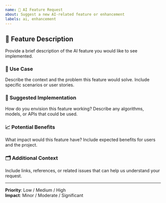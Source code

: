 ```yaml
---
name: 🚀 AI Feature Request
about: Suggest a new AI-related feature or enhancement
labels: ai, enhancement
---
```


## 🧠 Feature Description
Provide a brief description of the AI feature you would like to see implemented.

### 🤖 Use Case
Describe the context and the problem this feature would solve. Include specific scenarios or user stories.

### 🔧 Suggested Implementation
How do you envision this feature working? Describe any algorithms, models, or APIs that could be used.

### 📈 Potential Benefits
What impact would this feature have? Include expected benefits for users and the project.

### 🗂 Additional Context
Include links, references, or related issues that can help us understand your request.

---
**Priority**: Low / Medium / High  
**Impact**: Minor / Moderate / Significant  
